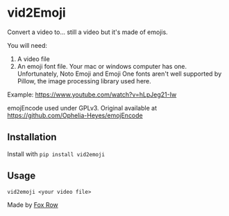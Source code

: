 # vid2Emoji

Convert a video to... still a video but it's made of emojis.

You will need:
1. A video file
2. An emoji font file. Your mac or windows computer has one. Unfortunately, Noto Emoji and Emoji
One fonts aren't well supported by Pillow, the image processing library used here.

Example:
https://www.youtube.com/watch?v=hLpJeg21-Iw


emojEncode used under GPLv3. Original available at https://github.com/Ophelia-Heyes/emojEncode

## Installation
Install with `pip install vid2emoji`


## Usage
```
vid2emoji <your video file>
```

Made by [Fox Row](https://foxrow.com)
